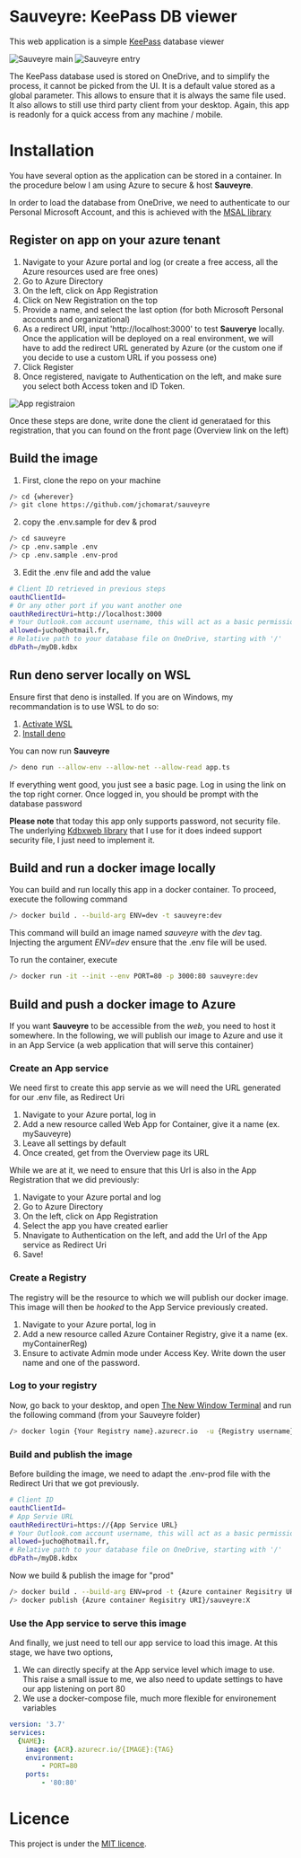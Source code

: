 # Sauveyre: KeePass DB viewer

This web application is a simple [KeePass](https://keepass.info/) database viewer

![Sauveyre main](./doc/sauveyre1.png "Search") ![Sauveyre entry](./doc/sauveyre2.png "Entry")


The KeePass database used is stored on OneDrive, and to simplify the process, it cannot be picked from the UI. It is a default value stored as a global parameter. This allows to ensure that it is always the same file used. It also allows to still use third party client from your desktop. Again, this app is readonly for a quick access from any machine / mobile.

# Installation

You have several option as the application can be stored in a container. In the procedure below I am using Azure to secure & host **Sauveyre**.

In order to load the database from OneDrive, we need to authenticate to our Personal Microsoft Account, and this is achieved with the [MSAL library](https://docs.microsoft.com/en-US/azure/active-directory/develop/msal-overview)

## Register on app on your azure tenant

1. Navigate to your Azure portal and log (or create a free access, all the Azure resources used are free ones)
2. Go to Azure Directory
3. On the left, click on App Registration
4. Click on New Registration on the top
5. Provide a name, and select the last option (for both Microsoft Personal accounts and organizational)
6. As a redirect URI, input 'http://localhost:3000' to test **Sauverye** locally. Once the application will be deployed on a real environment, we will have to add the redirect URL generated by Azure (or the custom one if you decide to use a custom URL if you possess one)
7. Click Register
8. Once registered, navigate to Authentication on the left, and make sure you select both Access token and ID Token.


![App registraion](./doc/appregistration1.png)

Once these steps are done, write done the client id generataed for this registration, that you can found on the front page (Overview link on the left)

## Build the image

1. First, clone the repo on your machine

```sh
/> cd {wherever}
/> git clone https://github.com/jchomarat/sauveyre
```

2. copy the .env.sample for dev & prod

```sh
/> cd sauveyre
/> cp .env.sample .env
/> cp .env.sample .env-prod
```

3. Edit the .env file and add the value

```sh
# Client ID retrieved in previous steps 
oauthClientId=
# Or any other port if you want another one
oauthRedirectUri=http://localhost:3000
# Your Outlook.com account username, this will act as a basic permissions handler. Only you will have access to this app
allowed=jucho@hotmail.fr,
# Relative path to your database file on OneDrive, starting with '/'
dbPath=/myDB.kdbx
```

## Run deno server locally on WSL

Ensure first that deno is installed. If you are on Windows, my recommandation is to use WSL to do so:

1. [Activate WSL](https://docs.microsoft.com/en-US/windows/wsl/install-win10)
2. [Install deno](https://deno.land/)

You can now run **Sauveyre**

```sh
/> deno run --allow-env --allow-net --allow-read app.ts
```

If everything went good, you just see a basic page. Log in using the link on the top right corner. Once logged in, you should be prompt with the database password

**Please note** that today this app only supports password, not security file. The underlying [Kdbxweb library](https://github.com/keeweb/kdbxweb) that I use for it does indeed support security file, I just need to implement it.

## Build and run a docker image locally

You can build and run locally this app in a docker container. To proceed, execute the following command

```sh
/> docker build . --build-arg ENV=dev -t sauveyre:dev
```

This command will build an image named *sauveyre* with the *dev* tag. Injecting the argument *ENV=dev* ensure that the .env file will be used.

To run the container, execute

```sh
/> docker run -it --init --env PORT=80 -p 3000:80 sauveyre:dev
```

## Build and push a docker image to Azure

If you want **Sauveyre** to be accessible from the *web*, you need to host it somewhere. In the following, we will publish our image to Azure and use it in an App Service (a web application that will serve this container)

### Create an App service

We need first to create this app servie as we will need the URL generated for our .env file, as Redirect Uri

1. Navigate to your Azure portal, log in
2. Add a new resource called Web App for Container, give it a name (ex. mySauveyre)
3. Leave all settings by default
4. Once created, get from the Overview page its URL

While we are at it, we need to ensure that this Url is also in the App Registration that we did previously:

1. Navigate to your Azure portal and log
2. Go to Azure Directory
3. On the left, click on App Registration
4. Select the app you have created earlier
5. Nnavigate to Authentication on the left, and add the Url of the App service as Redirect Uri
6. Save!

### Create a Registry

The registry will be the resource to which we will publish our docker image. This image will then be *hooked* to the App Service previously created.

1. Navigate to your Azure portal, log in
2. Add a new resource called Azure Container Registry, give it a name (ex. myContainerReg)
3. Ensure to activate Admin mode under Access Key. Write down the user name and one of the password.

### Log to your registry

Now, go back to your desktop, and open [The New Window Terminal](https://github.com/microsoft/terminal) and run the following command (from your Sauveyre folder)

```sh
/> docker login {Your Registry name}.azurecr.io  -u {Registry username} -p {Registry password}
```

### Build and publish the image

Before building the image, we need to adapt the .env-prod file with the Redirect Uri that we got previously. 

```sh
# Client ID  
oauthClientId=
# App Servie URL
oauthRedirectUri=https://{App Service URL}
# Your Outlook.com account username, this will act as a basic permissions handler. Only you will have access to this app
allowed=jucho@hotmail.fr,
# Relative path to your database file on OneDrive, starting with '/'
dbPath=/myDB.kdbx
```

Now we build & publish the image for "prod"

```sh
/> docker build . --build-arg ENV=prod -t {Azure container Regisitry URI}/sauveyre:X
/> docker publish {Azure container Regisitry URI}/sauveyre:X
```

### Use the App service to serve this image

And finally, we just need to tell our app service to load this image. At this stage, we have two options, 

1. We can directly specify at the App service level which image to use. This raise a small issue to me, we also need to update settings to have our app listening on port 80
2. We use a docker-compose file, much more flexible for environement variables

```yaml
version: '3.7'
services:
  {NAME}:
    image: {ACR}.azurecr.io/{IMAGE}:{TAG}
    environment:
        - PORT=80
    ports:
        - '80:80'
```

# Licence

This project is under the [MIT licence](LICENSE).